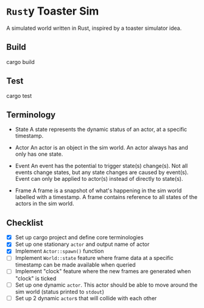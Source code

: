 # `Rust`y Toaster Sim
A simulated world written in Rust, inspired by a toaster simulator idea.

## Build
cargo build

## Test
cargo test

## Terminology
- State
A state represents the dynamic status of an actor, at a specific timestamp.
- Actor
An actor is an object in the sim world. An actor always has and only has one state.

- Event
An event has the potential to trigger state(s) change(s). Not all events change states, but any state changes are caused by event(s). Event can only be applied to actor(s) instead of directly to state(s).

- Frame
A frame is a snapshot of what's happening in the sim world labelled with a timestamp. A frame contains reference to all states of the actors in the sim world.

## Checklist
- [x] Set up cargo project and define core terminologies
- [x] Set up one stationary `actor` and output name of actor
- [x] Implement `Actor::spawn()` function
- [ ] Implement `World::state` feature where frame data at a specific timestamp can be made available when queried
- [ ] Implement "clock" feature where the new frames are generated when "clock" is ticked
- [ ] Set up one dynamic `actor`. This actor should be able to move around the sim world (status printed to `stdout`)
- [ ] Set up 2 dynamic `actor`s that will collide with each other